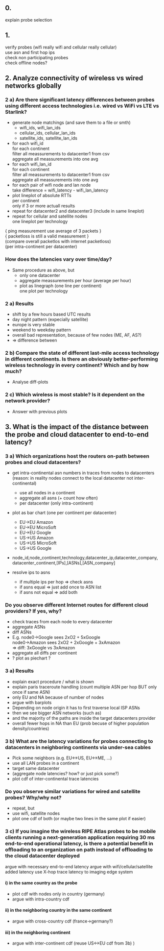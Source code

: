 ## 0.
explain probe selection


## 1.
verify probes (wifi really wifi and cellular really cellular)  
 use asn and first hop ips   
check non participating probes  
check offline nodes?  


## 2. Analyze connectivity of wireless vs wired networks globally

### 2 a) Are there significant latency differences between probes using different access technologies i.e. wired vs WiFi vs LTE vs Starlink?
- generate node matchings (and save them to a file or smth)
    - wifi_ids, wifi_lan_ids
    - cellular_ids, cellular_lan_ids
    - satellite_ids, satellite_lan_ids
- for each wifi_id  
  for each continent  
  filter all meassurements to datacenter1 from csv  
  aggregate all meassurements into one avg  
- for each wifi_lan_id  
  for each continent  
  filter all meassurements to datacenter1 from csv  
  aggregate all meassurements into one avg  
- for each pair of wifi node and lan node  
  take difference = wifi_latency - wifi_lan_latency  
- plot lineplot of absolute RTTs  
  per continent    
  only if 3 or more actuall results
- repeat for datacenter2 and datacenter3 (include in same lineplot)
- repeat for cellular and satellite nodes  
  one lineplot per technology

{ ping measurement use average of 3 packets }  
{ packetloss is still a valid measurement }  
(compare overall packetlos with internet packetloss)  
(per intra-continent per datacenter)  

### How does the latencies vary over time/day?
- Same procedure as above, but
  - only one datacenter
  - aggregate meassurements per hour (average per hour)
  - plot as linegraph (one line per continent)  
    one plot per technology

### 2 a) Results
- shift by a few hours based UTC results
- day night pattern (expecially satellite)
- europe is very stable
- weekend to weekday pattern
- overall bad representation, because of few nodes (ME, AF, AS?)
- => difference between

### 2 b) Compare the state of different last-mile access technology in different continents.  Is there an obviously better-performing wireless technology in every continent? Which and by how much?
- Analyse diff-plots

### 2 c) Which wireless is most stable? Is it dependent on the network provider?
- Answer with previous plots

## 3. What is the impact of the distance between the probe and cloud datacenter to end-to-end latency?

### 3 a) Which organizations host the routers on-path between probes and cloud datacenters?
- get intra-continental asn numbers in traces from nodes to datacenters
(reason: in reality nodes connect to the local datacenter not inter-continental)
  - use all nodes in a continent
  - aggregate all asns (+ count how often)
  - per datacenter (only intra-continent)
- plot as bar chart (one per continent per datacenter)
  - EU->EU Amazon
  - EU->EU MicroSoft
  - EU->EU Google
  - US->US Amazon
  - US->US MicroSoft
  - US->US Google
  
- node_id,node_continent,technology,datacenter_ip,datacenter_company,datacenter_continent,[IPs],[ASNs],[ASN_company]
- resolve ips to asns
  - if multiple ips per hop => check asns
  - if asns equal => just add once to ASN list
  - if asns not equal => add both

### Do you observe different Internet routes for different cloud providers? If yes, why?
- check traces from each node to every datacenter
- aggregate ASNs
- diff ASNs
- E.g. node0->Google sees 2xO2 + 5xGoogle  
  node0->Amazon sees 2xO2 + 2xGoogle + 3xAmazon  
  => diff: 3xGoogle vs 3xAmazon
- aggregate all diffs per continent
- ? plot as piechart ?


### 3 a) Results
- explain exact procedure / what is shown
- explain paris traceroute handling (count multiple ASN per hop BUT only once if same ASN)
- only EU and NA because of number of nodes
- argue with barplots
- Depending on node origin it has to first traverse local ISP ASNs
- then we see bigger ASN networks (such as)
- and the majority of the paths are inside the target datacenters provider
- overall fewer hops in NA than EU (prob becuse of higher population density/countries)



### 3 b) What are the latency variations for probes connecting to datacenters in neighboring continents via under-sea cables
- Pick some neighbors (e.g. EU<->US, EU<->ME, ...)
- use all LAN probes in a continent
- target same datacenter
- (aggregate node latencies? how? or just pick some?)
- plot cdf of inter-continental trace latencies

### Do you observe similar variations for wired and satellite probes? Why/why not?
- repeat, but
- use wifi, satellite nodes
- plot one cdf of both (or maybe two lines in the same plot if easier) 

### 3 c) If you imagine the wireless RIPE Atlas probes to be mobile clients running a next-generation application requiring 30 ms end-to-end operational latency, is there a potential benefit in offloading to an organization on path instead of offloading to the cloud datacenter deployed

argue with necessary end-to-end latency argue with wifi/cellular/satellite added latency use X-hop trace latency to imaging edge system  

#### i) in the same country as the probe
- plot cdf with nodes only in country (germany)
- argue with intra-country cdf
#### ii) in the neighboring country in the same continent
- argue with cross-country cdf (france->germany?)
#### iii) in the neighboring continent
- argue with inter-continent cdf (reuse US<->EU cdf from 3b) )

